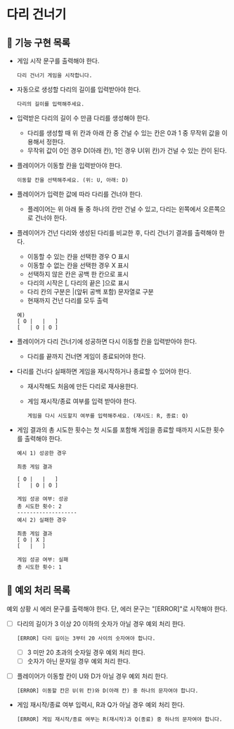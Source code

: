 # 다리 건너기

## 🚀 기능 구현 목록

- 게임 시작 문구를 출력해야 한다.

  ```text
  다리 건너기 게임을 시작합니다.
  ```

- 자동으로 생성할 다리의 길이를 입력받아야 한다.

  ```text
  다리의 길이를 입력해주세요.
  ```

- 입력받은 다리의 길이 수 만큼 다리를 생성해야 한다.

  - 다리를 생성할 때 위 칸과 아래 칸 중 건널 수 있는 칸은 0과 1 중 무작위 값을 이용해서 정한다.
  - 무작위 값이 0인 경우 D(아래 칸), 1인 경우 U(위 칸)가 건널 수 있는 칸이 된다.

- 플레이어가 이동할 칸을 입력받아야 한다.

  ```text
  이동할 칸을 선택해주세요. (위: U, 아래: D)
  ```

- 플레이어가 입력한 값에 따라 다리를 건너야 한다.

  - 플레이어는 위 아래 둘 중 하나의 칸만 건널 수 있고, 다리는 왼쪽에서 오른쪽으로 건너야 한다.

- 플레이어가 건넌 다리와 생성된 다리를 비교한 후, 다리 건너기 결과를 출력해야 한다.

  - 이동할 수 있는 칸을 선택한 경우 O 표시
  - 이동할 수 없는 칸을 선택한 경우 X 표시
  - 선택하지 않은 칸은 공백 한 칸으로 표시
  - 다리의 시작은 [, 다리의 끝은 ]으로 표시
  - 다리 칸의 구분은 |(앞뒤 공백 포함) 문자열로 구분
  - 현재까지 건넌 다리를 모두 출력

  ```text
  예)
  [ O |   |   ]
  [   | O | O ]
  ```

- 플레이어가 다리 건너기에 성공하면 다시 이동할 칸을 입력받아야 한다.

  - 다리를 끝까지 건너면 게임이 종료되어야 한다.

- 다리를 건너다 실패하면 게임을 재시작하거나 종료할 수 있어야 한다.

  - 재시작해도 처음에 만든 다리로 재사용한다.
  - 게임 재시작/종료 여부를 입력 받아야 한다.

    ```text
    게임을 다시 시도할지 여부를 입력해주세요. (재시도: R, 종료: Q)
    ```

- 게임 결과의 총 시도한 횟수는 첫 시도를 포함해 게임을 종료할 때까지 시도한 횟수를 출력해야 한다.

  ```text
  예시 1) 성공한 경우

  최종 게임 결과

  [ O |   |   ]
  [   | O | O ]

  게임 성공 여부: 성공
  총 시도한 횟수: 2
  -------------------
  예시 2) 실패한 경우

  최종 게임 결과
  [ O | X ]
  [   |   ]

  게임 성공 여부: 실패
  총 시도한 횟수: 1
  ```

## 🚨 예외 처리 목록

예외 상황 시 에러 문구를 출력해야 한다. 단, 에러 문구는 "[ERROR]"로 시작해야 한다.

- [ ] 다리의 길이가 3 이상 20 이하의 숫자가 아닐 경우 예외 처리 한다.

  ```text
  [ERROR] 다리 길이는 3부터 20 사이의 숫자여야 합니다.
  ```

  - [ ] 3 미만 20 초과의 숫자일 경우 예외 처리 한다.
  - [ ] 숫자가 아닌 문자일 경우 예외 처리 한다.

- [ ] 플레이어가 이동할 칸이 U와 D가 아닐 경우 예외 처리 한다.

  ```text
  [ERROR] 이동할 칸은 U(위 칸)와 D(아래 칸) 중 하나의 문자여야 합니다.
  ```

- 게임 재시작/종료 여부 입력시, R과 Q가 아닐 경우 예외 처리 한다.

  ```text
  [ERROR] 게임 재시작/종료 여부는 R(재시작)과 Q(종료) 중 하나의 문자여야 합니다.
  ```
